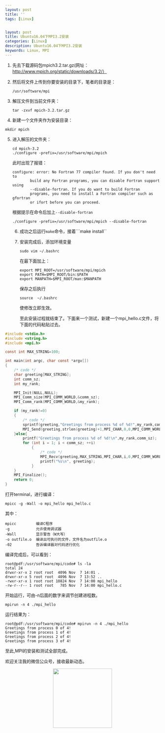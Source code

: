 ```yaml
---
layout: post
title: ''
tags: [Linux]


layout: post
title: Ubuntu16.04下MPI3.2安装
categories: [Linux]
description: Ubuntu16.04下MPI3.2安装
keywords: Linux, MPI
---
```


1. 先去下载源码包mpich3.2.tar.gz(网址：http://www.mpich.org/static/downloads/3.2/）

2. 然后将文件上传到你要安装的目录下，笔者的目录是：

   ```shell
   /usr/software/mpi
   ```

3. 解压文件到当前文件夹：

   ```shell
   tar -zxvf mpich-3.2.tar.gz
   ```

   <!--more-->

4. 新建一个文件夹作为安装目录：

```shell
mkdir mpich
```

5. 进入解压的文件夹：

   ```shell
   cd mpich-3.2
   ./configure -prefix=/usr/software/mpi/mpich
   ```

   此时出现了报错：

   ```shell
   configure: error: No Fortran 77 compiler found. If you don't need to
           build any Fortran programs, you can disable Fortran support using
           --disable-fortran. If you do want to build Fortran
           programs, you need to install a Fortran compiler such as gfortran
           or ifort before you can proceed.
   
   ```

   根据提示在命令后加上```--disable-fortran```

   ```shell
   ./configure -prefix=/usr/software/mpi/mpich --disable-fortran
   ```

   6. 成功之后运行```make```命令，接着```make install``

   7. 安装完成后，添加环境变量

      ```shell
      sudo vim ~/.bashrc
      ```

      在最下面加上：

      ```shell
      export MPI_ROOT=/usr/software/mpi/mpich
      export PATH=$MPI_ROOT/bin:$PATH
      export MANPATH=$MPI_ROOT/man:$MANPATH
      ```

      保存之后执行

      ```shell
      source  ~/.bashrc
      ```

      使修改立即生效。

      至此安装过程就结束了。下面来一个测试，新建一个mpi_hello.c文件，将下面的代码粘贴过去。

```c
#include <stdio.h>
#include <string.h>
#include <mpi.h>

const int MAX_STRING=100;

int main(int argc, char const *argv[])
{
	/* code */
	char greeting[MAX_STRING];
	int comm_sz;
	int my_rank;

	MPI_Init(NULL,NULL);
	MPI_Comm_size(MPI_COMM_WORLD,&comm_sz);
	MPI_Comm_rank(MPI_COMM_WORLD,&my_rank);

	if (my_rank!=0)
	{
		/* code */
		sprintf(greeting,"Greetings from process %d of %d!",my_rank,comm_sz);
		MPI_Send(greeting,strlen(greeting)+1,MPI_CHAR,0,0,MPI_COMM_WORLD);
	}else{
		printf("Greetings from process %d of %d!\n",my_rank,comm_sz);
		for (int i = 1; i < comm_sz; ++i)
			{
				/* code */
				MPI_Recv(greeting,MAX_STRING,MPI_CHAR,i,0,MPI_COMM_WORLD,MPI_STATUS_IGNORE);
				printf("%s\n", greeting);
			}	
	}
	MPI_Finalize();
	return 0;
}
```

打开terminal，进行编译：

```shell
mpicc -g -Wall -o mpi_hello mpi_hello.c
```

其中：

```shell
mpicc         编译C程序
-g            允许使用调试器
-Wall         显示警告（W大写）
-o outfile.o  编译出可执行的文件，文件名为outfile.o
-02           告诉编译器对代码进行优化

```



编译完成后，可以看到：

```shell
root@pdf:/usr/software/mpi/code# ls -la
total 24
drwxr-xr-x 2 root root  4096 Nov  7 14:01 .
drwxr-xr-x 5 root root  4096 Nov  7 13:52 ..
-rwxr-xr-x 1 root root 10824 Nov  7 14:00 mpi_hello
-rw-r--r-- 1 root root   785 Nov  7 14:00 mpi_hello.c
```



开始运行，可由-n后面的数字来调节创建进程数。

```shell
mpirun -n 4 ./mpi_hello
```

运行结果为：

```shell
root@pdf:/usr/software/mpi/code# mpirun -n 4 ./mpi_hello
Greetings from process 0 of 4!
Greetings from process 1 of 4!
Greetings from process 2 of 4!
Greetings from process 3 of 4!
```



至此,MPI的安装和测试全部完成。


欢迎关注我的微信公众号，接收最新动态。

<div align="center"><img width="192px" height="192px" src="https://i.postimg.cc/pdykktnS/weichat.jpg"/></div>